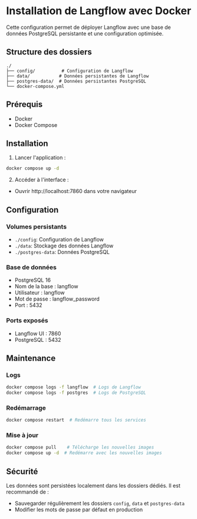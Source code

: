 # Installation de Langflow avec Docker

Cette configuration permet de déployer Langflow avec une base de données PostgreSQL persistante et une configuration optimisée.

## Structure des dossiers

```
./
├── config/          # Configuration de Langflow
├── data/           # Données persistantes de Langflow
├── postgres-data/  # Données persistantes PostgreSQL
└── docker-compose.yml
```

## Prérequis

- Docker
- Docker Compose

## Installation

1. Lancer l'application :
```bash
docker compose up -d
```

2. Accéder à l'interface :
- Ouvrir http://localhost:7860 dans votre navigateur

## Configuration

### Volumes persistants
- `./config`: Configuration de Langflow
- `./data`: Stockage des données Langflow
- `./postgres-data`: Données PostgreSQL

### Base de données
- PostgreSQL 16
- Nom de la base : langflow
- Utilisateur : langflow
- Mot de passe : langflow_password
- Port : 5432

### Ports exposés
- Langflow UI : 7860
- PostgreSQL : 5432

## Maintenance

### Logs
```bash
docker compose logs -f langflow  # Logs de Langflow
docker compose logs -f postgres  # Logs de PostgreSQL
```

### Redémarrage
```bash
docker compose restart  # Redémarre tous les services
```

### Mise à jour
```bash
docker compose pull    # Télécharge les nouvelles images
docker compose up -d  # Redémarre avec les nouvelles images
```

## Sécurité

Les données sont persistées localement dans les dossiers dédiés. Il est recommandé de :
- Sauvegarder régulièrement les dossiers `config`, `data` et `postgres-data`
- Modifier les mots de passe par défaut en production
